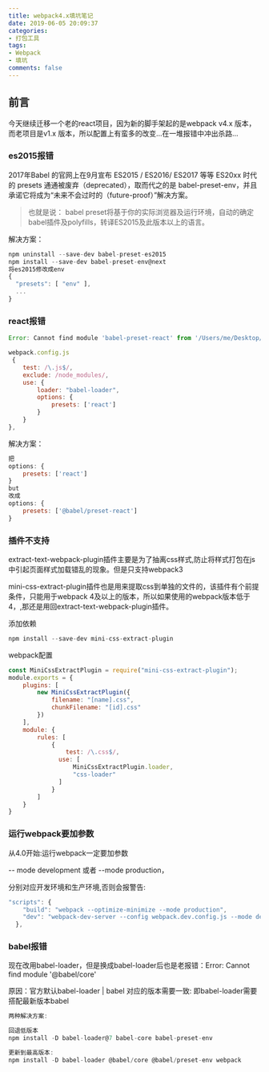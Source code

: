 ```yaml
---
title: webpack4.x填坑笔记
date: 2019-06-05 20:09:37
categories:
- 打包工具
tags:
- Webpack
- 填坑
comments: false
---
```


## 前言
今天继续迁移一个老的react项目，因为新的脚手架起的是webpack v4.x 版本，而老项目是v1.x 版本，所以配置上有蛮多的改变...在一堆报错中冲出杀路...

### es2015报错

2017年Babel 的官网上在9月宣布 ES2015 / ES2016/ ES2017 等等 ES20xx 时代的 presets 通通被废弃（deprecated），取而代之的是 babel-preset-env，并且承诺它将成为“未来不会过时的（future-proof）”解决方案。

> 也就是说： babel preset将基于你的实际浏览器及运行环境，自动的确定babel插件及polyfills，转译ES2015及此版本以上的语言。    

解决方案：

```javascript
npm uninstall --save-dev babel-preset-es2015
npm install --save-dev babel-preset-env@next
将es2015修改成env
{
  "presets": [ "env" ],
  ...
}
```

### react报错

```javascript
Error: Cannot find module 'babel-preset-react' from '/Users/me/Desktop/reflask' - If you want to resolve "react", use "module:react" - Did you mean "@babel/react"? at Function.module.exports [as sync]
```


```javascript
webpack.config.js
 {
    test: /\.js$/,
    exclude: /node_modules/,
    use: {
        loader: "babel-loader",
        options: {
            presets: ['react']
        }
    }
},
```


解决方案：

```javascript
把
options: {
    presets: ['react']
}
but
改成
options: {
    presets: ['@babel/preset-react']
}
```

### 插件不支持
extract-text-webpack-plugin插件主要是为了抽离css样式,防止将样式打包在js中引起页面样式加载错乱的现象。但是只支持webpack3

mini-css-extract-plugin插件也是用来提取css到单独的文件的，该插件有个前提条件，只能用于webpack 4及以上的版本，所以如果使用的webpack版本低于4，,那还是用回extract-text-webpack-plugin插件。

添加依赖

```javascript
npm install --save-dev mini-css-extract-plugin
```


webpack配置

```javascript
const MiniCssExtractPlugin = require("mini-css-extract-plugin");
module.exports = {
    plugins: [
        new MiniCssExtractPlugin({
            filename: "[name].css",
            chunkFilename: "[id].css"
        })
    ],
    module: {
        rules: [
            {
                test: /\.css$/,
              use: [
                  MiniCssExtractPlugin.loader,
                  "css-loader"
              ]
            }
        ]
    }
}
```

### 运行webpack要加参数
从4.0开始:运行webpack一定要加参数

-- mode development 或者 --mode production，

分别对应开发环境和生产环境,否则会报警告:


```javascript
"scripts": {
    "build": "webpack --optimize-minimize --mode production",
    "dev": "webpack-dev-server --config webpack.dev.config.js --mode development"
  },
```

### babel报错
现在改用babel-loader，但是换成babel-loader后也是老报错：Error: Cannot find module '@babel/core'

原因：官方默认babel-loader | babel 对应的版本需要一致: 即babel-loader需要搭配最新版本babel


```javascript
两种解决方案:

回退低版本
npm install -D babel-loader@7 babel-core babel-preset-env

更新到最高版本:
npm install -D babel-loader @babel/core @babel/preset-env webpack
```